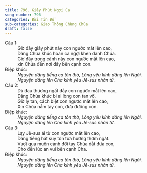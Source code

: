 ```yaml
---
title: 796. Giây Phút Ngợi Ca
song-number: 796
categories: Đời Tín Đồ
sub-categories: Giao Thông Chùng Chúa
draft: false
---
```

<dl><dt>Câu 1:</dt><dd data-verse="1">Giờ đây giây phút này con ngước mắt lên cao, <br/>Dâng Chúa khúc hoan ca ngợi khen danh Chúa. <br/>Giờ đây trong cảnh này con ngước mắt lên cao, <br/>xin Chúa đến nơi đây bên cạnh con. </dd><dt>Điệp khúc:</dt><dd data-chorus="1"><em>Nguyện dâng tiếng ca tôn thờ, Lòng yêu kính dâng lên Ngài. <br/>Nguyện dâng lên Cha kính yêu Jê-sus nhân từ. </em></dd><dt>Câu 2:</dt><dd data-verse="2">Dù đau thương ngất đầy con ngước mắt lên cao, <br/>Dâng Chúa khúc bi ai lòng con tan vỡ. <br/>Giờ ly tan, cách biệt con ngước mắt lên cao, <br/>Xin Chúa nắm tay con, đưa đường con. </dd><dt>Điệp khúc:</dt><dd data-chorus="1"><em>Nguyện dâng tiếng ca tôn thờ, Lòng yêu kính dâng lên Ngài. <br/>Nguyện dâng lên Cha kính yêu Jê-sus nhân từ. </em></dd><dt>Câu 3:</dt><dd data-verse="3">Lạy Jê-sus ái từ con ngước mắt lên cao, <br/>Dâng tiếng hát suy tôn tựa hương thơm ngát. <br/>Vượt qua muôn cảnh đời tay Chúa dắt đưa con, <br/>Cho đến lúc an vui bên cạnh Cha. </dd><dt>Điệp khúc:</dt><dd data-chorus="1"><em>Nguyện dâng tiếng ca tôn thờ, Lòng yêu kính dâng lên Ngài. <br/>Nguyện dâng lên Cha kính yêu Jê-sus nhân từ. </em></dd></dl>